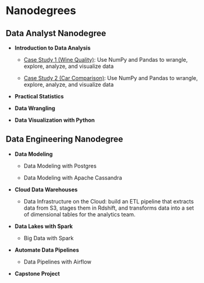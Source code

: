 # Nanodegrees

## Data Analyst Nanodegree

- **Introduction to Data Analysis** 

    - [Case Study 1 (Wine Quality)](https://github.com/iDataist/Wine-Quality): Use NumPy and Pandas to wrangle, explore, analyze, and visualize data

    - [Case Study 2 (Car Comparison)](https://github.com/iDataist/Car-Comparison): Use NumPy and Pandas to wrangle, explore, analyze, and visualize data

- **Practical Statistics**

- **Data Wrangling**

- **Data Visualization with Python** 

## Data Engineering Nanodegree

- **Data Modeling**

    - Data Modeling with Postgres
    
    - Data Modeling with Apache Cassandra

- **Cloud Data Warehouses** 

    - Data Infrastructure on the Cloud: build an ETL pipeline that extracts data from S3, stages them in Rdshift, and transforms data into a set of dimensional tables for the analytics team. 

- **Data Lakes with Spark** 

    - Big Data with Spark

- **Automate Data Pipelines**

    - Data Pipelines with Airflow
    
- **Capstone Project**



